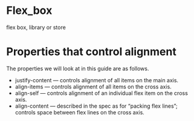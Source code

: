 # Flex_box
flex box, library or store 


# Properties that control alignment
The properties we will look at in this guide are as follows.

*  justify-content — controls alignment of all items on the main axis.
*  align-items — controls alignment of all items on the cross axis.
*  align-self — controls alignment of an individual flex item on the cross axis.
*  align-content — described in the spec as for “packing flex lines”; controls space between flex lines on the cross axis.
